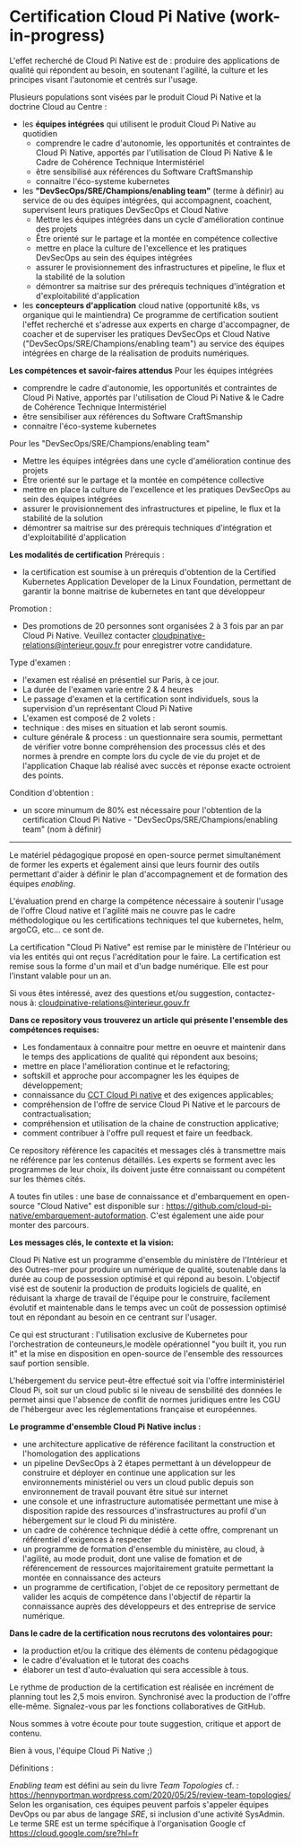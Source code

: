 



# Certification Cloud Pi Native (work-in-progress)

L'effet recherché de Cloud Pi Native est de : produire des applications de qualité qui répondent au besoin, en soutenant l'agilité, la culture et les principes visant l'autonomie et centrés sur l'usage.

Plusieurs populations sont visées par le produit Cloud Pi Native et la doctrine Cloud au Centre :
 * les **équipes intégrées** qui utilisent le produit Cloud Pi Native au quotidien
    * comprendre le cadre d'autonomie, les opportunités et contraintes de Cloud Pi Native, apportés par l'utilisation de Cloud Pi Native & le Cadre de Cohérence Technique Intermistériel
    * être sensibilisé aux références du Software CraftSmanship
    * connaitre l'éco-systeme kubernetes
 * les **"DevSecOps/SRE/Champions/enabling team"** (terme à définir) au service de ou des équipes intégrées, qui accompagnent, coachent, supervisent leurs pratiques DevSecOps et Cloud Native
    * Mettre les équipes intégrées dans un cycle d'amélioration continue des projets
    * Être orienté sur le partage et la montée en compétence collective
    * mettre en place la culture de l'excellence et les pratiques DevSecOps au sein des équipes intégrées
    * assurer le provisionnement des infrastructures et pipeline, le flux et la stabilité de la solution
    * démontrer sa maitrise sur des prérequis techniques d'intégration et d'exploitabilité d'application
 * les **concepteurs d'application** cloud native  (opportunité k8s, vs organique qui le maintiendra)
Ce programme de certification soutient l'effet recherché et s'adresse aux experts en charge d'accompagner, de coacher et de superviser les pratiques DevSecOps et Cloud Native ("DevSecOps/SRE/Champions/enabling team") au service des équipes intégrées en charge de la réalisation de produits numériques.

**Les compétences et savoir-faires attendus**
Pour les équipes intégrées 
 * comprendre le cadre d'autonomie, les opportunités et contraintes de Cloud Pi Native, apportés par l'utilisation de Cloud Pi Native & le Cadre de Cohérence Technique Intermistériel
 * être sensibiliser aux références du Software CraftSmanship
 * connaitre l'éco-systeme kubernetes

Pour les "DevSecOps/SRE/Champions/enabling team" 
* Mettre les équipes intégrées dans une cycle d'amélioration continue des projets
* Être orienté sur le partage et la montée en compétence collective
* mettre en place la culture de l'excellence et les pratiques DevSecOps au sein des équipes intégrées
* assurer le provisionnement des infrastructures et pipeline, le flux et la stabilité de la solution
* démontrer sa maitrise sur des prérequis techniques d'intégration et d'exploitabilité d'application

**Les modalités de certification**
Prérequis : 
* la certification est soumise à un prérequis d'obtention de la Certified Kubernetes Application Developer de la Linux Foundation, permettant de garantir la bonne maitrise de kubernetes en tant que développeur

Promotion :
* Des promotions de 20 personnes sont organisées 2 à 3 fois par an par Cloud Pi Native. Veuillez contacter cloudpinative-relations@interieur.gouv.fr pour enregistrer votre candidature.

Type d'examen :
*  l'examen est réalisé en présentiel sur Paris, à ce jour.
*  La durée de l'examen varie entre 2 & 4 heures
*  Le passage d'examen et la certification sont individuels, sous la supervision d'un représentant Cloud Pi Native
*  L'examen est composé de 2 volets :
  * technique : des mises en situation et lab seront soumis. 
  * culture générale & process : un questionnaire sera soumis, permettant de vérifier votre bonne compréhension des processus clés et des normes à prendre en compte lors du cycle de vie du projet et de l'application
  Chaque lab réalisé avec succès et réponse exacte octroient des points.

Condition d'obtention :
* un score minumum de 80% est nécessaire pour l'obtention de la certification Cloud Pi Native - "DevSecOps/SRE/Champions/enabling team" (nom à définir)


-------------

Le matériel pédagogique proposé en open-source permet simultanément de former les experts et également ainsi que leurs fournir des outils permettant d'aider à définir le plan d'accompagnement et de formation des équipes *enabling*.

L'évaluation prend en charge la compétence nécessaire à soutenir l'usage de l'offre Cloud native et l'agilité mais ne couvre pas le cadre méthodologique ou les certifications techniques tel que kubernetes, helm, argoCG, etc...  ce sont de.

La certification "Cloud Pi Native" est remise par le ministère de l'Intérieur ou via les entités qui ont reçus l'acréditation pour le faire. La certification est remise sous la forme d'un mail et d'un badge numérique.
Elle est pour l'instant valable pour un an.

Si vous êtes intéressé, avez des questions et/ou suggestion, contactez-nous à:
<cloudpinative-relations@interieur.gouv.fr>

**Dans ce repository vous trouverez un article qui présente l'ensemble des compétences requises:**

- Les fondamentaux à connaitre pour mettre en oeuvre et maintenir dans le temps des applications de qualité qui répondent aux besoins;
- mettre en place l'amélioration continue et le refactoring;
- softskill et approche pour accompagner les les équipes de développement;
- connaissance du [CCT Cloud Pi native](https://github.com/cloud-pi-native/CCT-Cloud-Native) et des exigences applicables;
- compréhension de l'offre de service Cloud Pi Native et le parcours de contractualisation;
- compréhension et utilisation de la chaine de construction applicative;
- comment contribuer à l'offre pull request et faire un feedback.

Ce repository référence les capacités et messages clés à transmettre mais ne référence par les contenus détaillés. 
Les experts se forment avec les programmes de leur choix, ils doivent juste être connaissant ou compétent sur les thèmes cités. 

A toutes fin utiles : une base de connaissance et d'embarquement en open-source "Cloud Native" est disponible sur : <https://github.com/cloud-pi-native/embarquement-autoformation>. C'est également une aide pour monter des parcours.

**Les messages clés, le contexte et la vision:**

Cloud Pi Native est un programme d'ensemble du ministère de l'Intérieur et des Outres-mer pour produire un numérique de qualité, soutenable dans la durée au coup de possession optimisé et qui répond au besoin. 
L'objectif visé est de soutenir la production de produits logiciels de qualité, en réduisant la xharge de travail de l'équipe pour le construire, facilement évolutif et maintenable dans le temps avec un coût de possession optimisé tout en répondant au besoin en ce centrant sur l'usager.

Ce qui est structurant : l'utilisation exclusive de Kubernetes pour l'orchestration de conteuneurs,le modèle opérationnel "you built it, you run it" et la mise en disposition en open-source de l'ensemble des ressources sauf portion sensible.

L'hébergement du service peut-être effectué soit via l'offre interministériel Cloud Pi, soit sur un cloud public si le niveau de sensbilité des données le permet ainsi que l'absence de conflit de normes juridiques entre les CGU de l'hébergeur avec les réglementations française et européennes.

**Le programme d'ensemble Cloud Pi Native inclus :**

- une architecture applicative de référence facilitant la construction et l'homologation des applications
- un pipeline DevSecOps à 2 étapes permettant à un développeur de construire et déployer en continue une application sur les environnements ministériel ou vers un cloud public depuis son environnement de travail pouvant être situé sur internet
- une console et une infrastructure automatisée permettant une mise à disposition rapide des ressources d'insfrastructures au profil d'un hébergement sur le cloud Pi du ministère. 
- un cadre de cohérence technique dédié à cette offre, comprenant un référentiel d'exigences à respecter
- un programme de formation d'ensemble du ministère, au cloud, à l'agilité, au mode produit, dont une valise de fomation et de référencement de ressources majoritairement gratuite permettant la montée en connaissance des acteurs
- un programme de certification, l'objet de ce repository permettant de valider les acquis de compétence dans l'objectif de répartir la connaissance auprès des développeurs et des entreprise de service numérique.

**Dans le cadre de la certification nous recrutons des volontaires pour:**
- la production et/ou la critique des éléments de contenu pédagogique
- le cadre d'évaluation et le tutorat des coachs   
- élaborer un test d'auto-évaluation qui sera accessible à tous.

Le rythme de production de la certification est réalisée en incrément de planning tout les 2,5 mois environ. 
Synchronisé avec la production de l'offre elle-même.
 Signalez-vous par les fonctions collaboratives de GitHub.

Nous sommes à votre écoute pour toute suggestion, critique et apport de contenu. 

Bien à vous, l'équipe Cloud Pi Native ;)


Définitions :

*Enabling team* est défini au sein du livre *Team Topologies* cf. : <https://hennyportman.wordpress.com/2020/05/25/review-team-topologies/>
Selon les organisation, ces équipes peuvent parfois s'appeler équipes DevOps ou par abus de langage *SRE*, si inclusion d'une activité SysAdmin.
Le terme SRE est un terme spécifique à l'organisation Google cf <https://cloud.google.com/sre?hl=fr>


